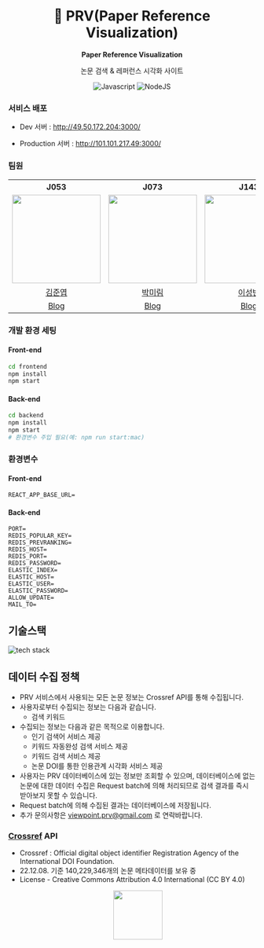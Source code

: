 <div align="center" >

# 🌟 PRV(Paper Reference Visualization)

**Paper Reference Visualization**

논문 검색 & 레퍼런스 시각화 사이트

![Javascript](https://img.shields.io/badge/javascript-ES6+-yellow?logo=javascript)
![NodeJS](https://img.shields.io/badge/node.js-v18-green?logo=node.js)

</div>

### 서비스 배포

- Dev 서버 : http://49.50.172.204:3000/

- Production 서버 : http://101.101.217.49:3000/

### 팀원

<table>
  <th>J053</th>
  <th>J073</th>
  <th>J143</th>
  <th>J205</th>
  <tr>
    <td><img src="https://avatars.githubusercontent.com/u/53340295?v=4" width="180" height="180"/></td>
    <td><img src="https://avatars.githubusercontent.com/u/50133823?v=4" width="180" height="180"/></td>
    <td><img src="https://avatars.githubusercontent.com/u/25934842?v=4" width="180" height="180"/></td>
    <td><img src="https://avatars.githubusercontent.com/u/30085476?v=4" width="180" height="180"/></td>
  </tr>
  <tr>
    <td align="center"><a href="https://github.com/JunYupK">김준엽</a>
    </td>
    <td align="center"><a href="https://github.com/Palwol">박미림</a>
    </td>
    <td align="center"><a href="https://github.com/leesungbin">이성빈</a>
    </td>
    <td align="center"><a href="https://github.com/yeynii">최예윤</a>
  </tr>
  <tr>
  <td align="center">
    <a href="https://velog.io/@top1506">Blog</a>
  </td>
  <td align="center">
    <a href="https://udadacoder.tistory.com/">Blog</a>
  </td>
  <td align="center">
    <a href="https://sungbin.dev">Blog</a>
  </td>
  <td align="center">
    <a href="https://velog.io/@say_ye">Blog</a>
  </td>
  </tr>
</table>

### 개발 환경 세팅

#### Front-end

```bash
cd frontend
npm install
npm start
```

#### Back-end

```bash
cd backend
npm install
npm start
# 환경변수 주입 필요(예: npm run start:mac)
```

### 환경변수

#### Front-end

```
REACT_APP_BASE_URL=
```

#### Back-end

```
PORT=
REDIS_POPULAR_KEY=
REDIS_PREVRANKING=
REDIS_HOST=
REDIS_PORT=
REDIS_PASSWORD=
ELASTIC_INDEX=
ELASTIC_HOST=
ELASTIC_USER=
ELASTIC_PASSWORD=
ALLOW_UPDATE=
MAIL_TO=
```

## 기술스택

![tech stack](https://s3.us-west-2.amazonaws.com/secure.notion-static.com/dc2980d2-2539-4ab8-918f-0a0536f73e70/Untitled.png?X-Amz-Algorithm=AWS4-HMAC-SHA256&X-Amz-Content-Sha256=UNSIGNED-PAYLOAD&X-Amz-Credential=AKIAT73L2G45EIPT3X45%2F20221208%2Fus-west-2%2Fs3%2Faws4_request&X-Amz-Date=20221208T145054Z&X-Amz-Expires=86400&X-Amz-Signature=087c5926c151a00d818b63907e0c60e0c0add11db4da51117c287b2a51976d1d&X-Amz-SignedHeaders=host&response-content-disposition=filename%3D%22Untitled.png%22&x-id=GetObject)

## 데이터 수집 정책

- PRV 서비스에서 사용되는 모든 논문 정보는 Crossref API를 통해 수집됩니다.
- 사용자로부터 수집되는 정보는 다음과 같습니다.
  - 검색 키워드
- 수집되는 정보는 다음과 같은 목적으로 이용합니다.
  - 인기 검색어 서비스 제공
  - 키워드 자동완성 검색 서비스 제공
  - 키워드 검색 서비스 제공
  - 논문 DOI를 통한 인용관계 시각화 서비스 제공
- 사용자는 PRV 데이터베이스에 있는 정보만 조회할 수 있으며, 데이터베이스에 없는 논문에 대한 데이터 수집은 Request batch에 의해 처리되므로 검색 결과를 즉시 받아보지 못할 수 있습니다.
- Request batch에 의해 수집된 결과는 데이터베이스에 저장됩니다.
- 추가 문의사항은 viewpoint.prv@gmail.com 로 연락바랍니다.

### [Crossref](https://www.crossref.org/) API

- Crossref : Official digital object identifier Registration Agency of the International DOI Foundation.
- 22.12.08. 기준 140,229,346개의 논문 메타데이터를 보유 중
- License - Creative Commons Attribution 4.0 International (CC BY 4.0)
  <p align="center"><img src="https://s3.us-west-2.amazonaws.com/secure.notion-static.com/af1b24dd-64a9-40ed-8df2-74e892d8facb/Untitled.png?X-Amz-Algorithm=AWS4-HMAC-SHA256&X-Amz-Content-Sha256=UNSIGNED-PAYLOAD&X-Amz-Credential=AKIAT73L2G45EIPT3X45%2F20221208%2Fus-west-2%2Fs3%2Faws4_request&X-Amz-Date=20221208T145000Z&X-Amz-Expires=86400&X-Amz-Signature=880cd6deabf4352b27bcd08ed36576d882b0b312218184bee5ff207cd64f3c90&X-Amz-SignedHeaders=host&response-content-disposition=filename%3D%22Untitled.png%22&x-id=GetObject" width=100></img><p>
